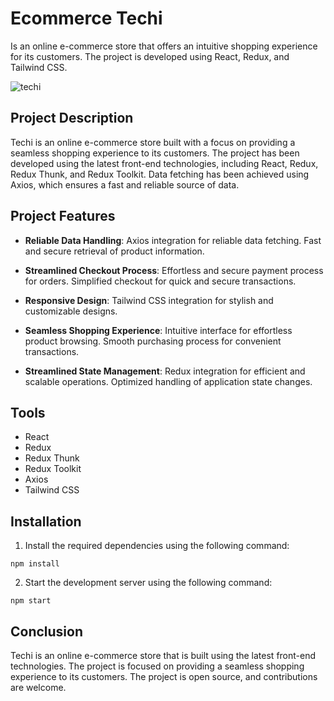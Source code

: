 # Ecommerce Techi
Is an online e-commerce store that offers an intuitive shopping experience for its customers. The project is developed using React, Redux, and Tailwind CSS.

![techi](https://github.com/Orliluq/Ecommerce-Techi/assets/122529721/a4c8f70b-81b1-4bc2-9b93-3186f9c10803)



## Project Description
Techi is an online e-commerce store built with a focus on providing a seamless shopping experience to its customers. The project has been developed using the latest front-end technologies, including React, Redux, Redux Thunk, and Redux Toolkit. Data fetching has been achieved using Axios, which ensures a fast and reliable source of data.

## Project Features

- **Reliable Data Handling**: Axios integration for reliable data fetching. Fast and secure retrieval of product information.

- **Streamlined Checkout Process**: Effortless and secure payment process for orders. Simplified checkout for quick and secure transactions.

- **Responsive Design**: Tailwind CSS integration for stylish and customizable designs.

- **Seamless Shopping Experience**: Intuitive interface for effortless product browsing. Smooth purchasing process for convenient transactions.

- **Streamlined State Management**: Redux integration for efficient and scalable operations. Optimized handling of application state changes.

## Tools
- React
- Redux
- Redux Thunk
- Redux Toolkit
- Axios
- Tailwind CSS

## Installation
1. Install the required dependencies using the following command:

`npm install`

2. Start the development server using the following command:

`
npm start
`
## Conclusion
Techi is an online e-commerce store that is built using the latest front-end technologies. The project is focused on providing a seamless shopping experience to its customers. The project is open source, and contributions are welcome.
